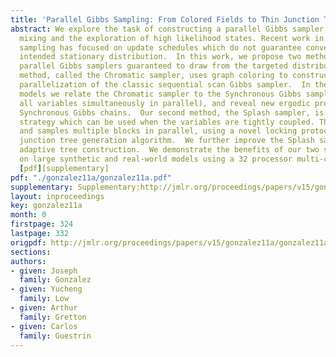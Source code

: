 ```yaml
---
title: 'Parallel Gibbs Sampling: From Colored Fields to Thin Junction Trees'
abstract: We explore the task of constructing a parallel Gibbs sampler, to both improve
  mixing and the exploration of high likelihood states. Recent work in parallel Gibbs
  sampling has focused on update schedules which do not guarantee convergence to the
  intended stationary distribution.  In this work, we propose two methods to construct
  parallel Gibbs samplers guaranteed to draw from the targeted distribution. The first
  method, called the Chromatic sampler, uses graph coloring to construct a direct
  parallelization of the classic sequential scan Gibbs sampler.  In the case of 2-colorable
  models we relate the Chromatic sampler to the Synchronous Gibbs sampler (which draws
  all variables simultaneously in parallel), and reveal new ergodic properties of
  Synchronous Gibbs chains.  Our second method, the Splash sampler, is a complementary
  strategy which can be used when the variables are tightly coupled. This constructs
  and samples multiple blocks in parallel, using a novel locking protocol and an iterative
  junction tree generation algorithm.  We further improve the Splash sampler through
  adaptive tree construction.  We demonstrate the benefits of our two sampling algorithms
  on large synthetic and real-world models using a 32 processor multi-core system.
  [pdf][supplementary]
pdf: "./gonzalez11a/gonzalez11a.pdf"
supplementary: Supplementary:http://jmlr.org/proceedings/papers/v15/gonzalez11a/gonzalez11aSupple.pdf
layout: inproceedings
key: gonzalez11a
month: 0
firstpage: 324
lastpage: 332
origpdf: http://jmlr.org/proceedings/papers/v15/gonzalez11a/gonzalez11a.pdf
sections: 
authors:
- given: Joseph
  family: Gonzalez
- given: Yucheng
  family: Low
- given: Arthur
  family: Gretton
- given: Carlos
  family: Guestrin
---
```

